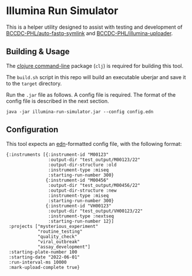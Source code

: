 # Illumina Run Simulator
This is a helper utility designed to assist with testing and development of [BCCDC-PHL/auto-fastq-symlink](https://github.com/BCCDC-PHL/auto-fastq-symlink) and [BCCDC-PHL/illumina-uploader](https://github.com/BCCDC-PHL/illumina-uploader).

## Building & Usage
The [clojure command-line](https://clojure.org/guides/install_clojure) package (`clj`) is required for building this tool.

The `build.sh` script in this repo will build an executable uberjar and save it to the `target` directory.

Run the `.jar` file as follows. A config file is required. The format of the config file is described in the next section.

```
java -jar illumina-run-simulator.jar --config config.edn
```

## Configuration
This tool expects an [edn](https://github.com/edn-format/edn)-formatted config file, with the following format:

```edn
{:instruments [{:instrument-id "M00123"
                :output-dir "test_output/M00123/22"
                :output-dir-structure :old
                :instrument-type :miseq
                :starting-run-number 300}
               {:instrument-id "M00456"
                :output-dir "test_output/M00456/22"
                :output-dir-structure :new
                :instrument-type :miseq
                :starting-run-number 300}
               {:instrument-id "VH00123"
                :output-dir "test_output/VH00123/22"
                :instrument-type :nextseq
                :starting-run-number 12}]
 :projects ["mysterious_experiment"
            "routine_testing"
            "quality_check"
            "viral_outbreak"
            "assay_development"]
 :starting-plate-number 100
 :starting-date "2022-06-01"
 :run-interval-ms 10000
 :mark-upload-complete true}
```
